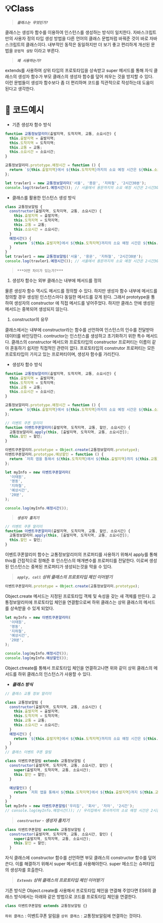 # 💡Class

> **_`클래스는 무엇인가?`_**

클래스는 생성자 함수를 이용하여 인스턴스를 생성하는 방식이 일치한다. 자바스크립트만의 사용자 정의 타입 생성 방법을 다른 언어의 클래스 문법처럼 바꿔준 것이 바로 자바스크립트의 클래스이다. 내부적인 동작은 동일하지만 더 보기 좋고 편리하게 개선된 문법을 `문법적 설탕` 이라고 부른다.

> **_`왜 사용하는가?`_**

extends를 사용하여 상위 타입의 프로토타입을 상속받고 super 메서드를 통해 자식 클래스의 생성자 함수가 부모 클래스의 생성자 함수를 덮어 씌우는 것을 방지할 수 있다. 이런 문법들이 생성자 함수보다 좀 더 편리하며 코드를 직관적으로 작성하는데 도움이 된다고 생각한다.

# 🚀 코드예시

- 기존 생성자 함수 방식

```jsx
function 교통정보알리미(출발지역, 도착지역, 교통, 소요시간) {
  this.출발지역 = 출발지역;
  this.도착지역 = 도착지역;
  this.교통 = 교통;
  this.소요시간 = 소요시간;
}

교통정보알리미.prototype.예정시간 = function () {
  return `${this.출발지역}에서 ${this.도착지역}까지의 소요 예정 시간은 ${this.소요시간} 입니다 `;
};

let travler1 = new 교통정보알리미('서울', '용문', '지하철', '2시간30분');
console.log(travler1.예정시간()); // 서울에서 용문까지의 소요 예정 시간은 2시간30분 입니다
```

- 클래스를 활용한 인스턴스 생성 방식

```jsx
class 교통정보알림 {
  constructor(출발지역, 도착지역, 교통, 소요시간) {
    this.출발지역 = 출발지역;
    this.도착지역 = 도착지역;
    this.교통 = 교통;
    this.소요시간 = 소요시간;
  }
  예정시간() {
    return `${this.출발지역}에서 ${this.도착지역}까지의 소요 예정 시간은 ${this.소요시간} 입니다 `;
  }
}
let travler1 = new 교통정보알림('서울', '용문', '지하철', '2시간30분');
console.log(travler1.예정시간()); // 서울에서 용문까지의 소요 예정 시간은 2시간30분 입니다
```

> `***어떤 차이가 있는가?***`

1. 생성자 함수는 외부 클래스는 내부에 메서드를 정의

물론 생성자 함수 역시도 메서드를 정의할 수 있다. 하지만 생성자 함수 내부에 메서드를 정의할 경우 생성된 인스턴스마다 동일한 메서드를 갖게 된다. 그래서 prototype을 통하여 생성자의 constructor 에 직접 메서드를 넣어주었다. 하지만 클래스 안에 생성된 메서드는 중복되어 생성되지 않는다.

1. constructor의 유무

클래스에서는 내부에 constructor라는 함수를 선언하여 인스턴스의 인수를 전달받아 데이터를 바인딩한다. contructor는 인스턴스를 생성하고 초기화하기 위한 특수 메서드다. 클래스의 constructor 메서드와 프로토타입의 constructor 프로퍼티는 이름이 같아 혼동하기 쉽지만 직접적인 관련이 없다. 프로토타입의 construtor 프로퍼티는 모든 프로토타입이 가지고 있는 프로퍼티이며, 생성자 함수를 가리킨다.

- 생성자 함수 방식

```jsx
function 교통정보알리미(출발지역, 도착지역, 교통, 소요시간) {
  this.출발지역 = 출발지역;
  this.도착지역 = 도착지역;
  this.교통 = 교통;
  this.소요시간 = 소요시간;
}

교통정보알리미.prototype.예정시간 = function () {
  return `${this.출발지역}에서 ${this.도착지역}까지의 소요 예정 시간은 ${this.소요시간} 입니다 `;
};

// 이벤트 쿠폰 알리미
function 이벤트쿠폰알리미(출발지역, 도착지역, 교통, 할인, 소요시간) {
  교통정보알리미.apply(this, [출발지역, 도착지역, 교통, 소요시간]);
  this.할인 = 할인;
}

이벤트쿠폰알리미.prototype = Object.create(교통정보알리미.prototype);
이벤트쿠폰알리미.prototype.예상할인 = function () {
  return `저희 앱을 통해서 ${this.도착지역}에서 ${this.출발지역}까지 ${this.교통}을 통해가시면 ${this.할인}할인 이벤트 쿠폰을 드려요`;
};

let myInfo = new 이벤트쿠폰알리미(
  '이태원',
  '명동',
  '지하철',
  '예상시간',
  '20분',
);

console.log(myInfo.예정시간());
```

> **_`생성자 훔치기`_**

```jsx
// 이벤트 쿠폰 알리미
function 이벤트쿠폰알리미(출발지역, 도착지역, 교통, 할인, 소요시간) {
  교통정보알리미.apply(this, [출발지역, 도착지역, 교통, 소요시간]);
  this.할인 = 할인;
}
```

이벤트쿠폰알리미 함수는 교통정보알리미의 프로퍼티를 사용하기 위해서 apply를 통해 this를 간접적으로 정해준 후 인스턴스의 매개변수를 프로퍼티를 전달한다. 이로써 생성된 인스턴스는 중복된 프로퍼티가 생성되는것을 막을 수 있다.

> **_`apply, call`_** **_상위 클래스의 프로토타입 체인 이어받기_**

```jsx
이벤트쿠폰알리미.prototype = Object.create(교통정보알리미.prototype);
```

Object.create 메서드는 지정된 프로토타입 객체 및 속성을 갖는 새 객체를 만든다. 교통정보알리미에 프로토타입 체인을 연결함으로써 하위 클래스는 상위 클래스의 메서드를 상속받을 수 있게 되었다.

```jsx
let myInfo = new 이벤트쿠폰알리미(
  '이태원',
  '명동',
  '지하철',
  '예상시간',
  '20분',
);

console.log(myInfo.예정시간());
console.log(myInfo.예상할인());
```

Object.ctreate를 통해서 프로토타입 체인을 연결하고나면 위와 같이 상위 클래스의 메서드를 하위 클래스의 인스턴스가 사용할 수 있다.

- **_클래스 방식_**

```jsx
// 클래스 교통 정보 알리미

class 교통정보알림 {
  constructor(출발지역, 도착지역, 교통, 소요시간) {
    this.출발지역 = 출발지역;
    this.도착지역 = 도착지역;
    this.교통 = 교통;
    this.소요시간 = 소요시간;
  }
  예정시간() {
    return `${this.출발지역}에서 ${this.도착지역}까지의 소요 예정 시간은 ${this.소요시간} 입니다 `;
  }
}
// 클래스 이벤트 쿠폰 알림

class 이벤트쿠폰알림 extends 교통정보알림 {
  constructor(출발지역, 도착지역, 교통, 소요시간, 할인) {
    super(출발지역, 도착지역, 교통, 소요시간);
    this.할인 = 할인;
  }

  예상할인() {
    return `저희 앱을 통해서 ${this.도착지역}에서 ${this.출발지역}까지 ${this.교통}을 통해가시면 ${this.할인}할인 이벤트 쿠폰을 드려요`;
  }
}
let myInfo = new 이벤트쿠폰알림('우리집', '회사', '자차', '2시간');
// console.log(myInfo.예정시간()); // 우리집에서 회사까지의 소요 예정 시간은 2시간 입니다
```

> **_`constructor` - 생성자 훔치기_**

```jsx
class 이벤트쿠폰알림 extends 교통정보알림 {
  constructor(출발지역, 도착지역, 교통, 소요시간, 할인) {
    super(출발지역, 도착지역, 교통, 소요시간);
    this.할인 = 할인;
  }
```

자식 클래스에 constructor 함수를 선언하면 부모 클래스의 constructor 함수를 덮어쓴다. 이를 해결하기 위해서 super 메서드를 사용해야한다. super 메소드는 슈퍼타입의 생성자를 호출한다.

> **_`Extends` 상위 클래스의 프로토타입 체인 이어받기_**

기존 방식은 Object.create를 사용해서 프로토타입 체인을 연결해 주었다면 ES6의 클래스 방식에서는 아래와 같은 방법으로 코드를 프로토타입 체인을 연결한다.

```jsx
class 이벤트쿠폰알림 extends 교통정보알림 {}
```

`하위 클래스` : 이벤트쿠폰 알림을 `상위 클래스` : 교통정보알림에 연결하는 것이다.
